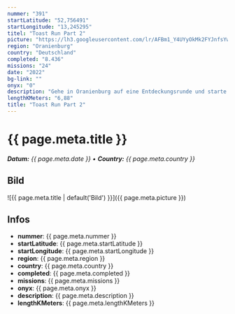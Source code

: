 ```yaml
---
nummer: "391"
startLatitude: "52,756491"
startLongitude: "13,245295"
titel: "Toast Run Part 2"
picture: "https://lh3.googleusercontent.com/lr/AFBm1_Y4UYyOkMk2FYJnfsYwB7O2D_t71307UJO8qHzwxmZA6G6g8m0GB4oZEX-2lydK8p4WSlnGcWFid1c7PitZ92XhXRX4M9CLqvLmCm0RjOsNw9j-XtgorDTlpNipw5I0L07HgOo1Panfn8YgHNxXPBHxkjCh5ApyuNNKH5UYHErbsTYSi5UnXuyI4Sj1PKe_5k6OZbd75HhAlhVb418pg7esU-nDUaAMMuzudRfHecP9owjXvuEW0NgY5wj5WYlPuvwmiQXAUse3wVHxtxTUwc1BgyYDesh9eRV1rlfwKtClPpll2iLr9czVD_XYigLFhVmF99cL209p-WT9ZIJN4WP2L-0S1BraZxCczB4R4AuCUNUVnWJ0aw-bThnKArYiqVb9UgTaRFhN7WXxelcyDJvddW0VvP0fkT8pplTBf0wh4KS5jxd4eKMvuMPWeFZrQ4LB7C3ZOFsLNXV-grl4eZtj5uh-2eKs0y5iYbnvh1UmiSNbfB7b1bVSU2b2bztxcbVdGEKBSHW9oKVTirEq4Fqx3isCo6riQ5PUZNXZMQnrmhmXpV4K5NjwhxM_7p1lHuW0MrfFMPz0Kx5LxwARbvnFOrR0LWJ7A1wa0NU_P6_cisfeIaOJ4mi1-C2uayxn96Px_x3JRV7IJxD9KrrB18txYNSDDK5IA6Hq6xEURg8Km9YutOs9CfUzm9fDm-TxYJGfSMptdNmunYKkzQNOJV-Yar-Q75tfi4PLxf0RbKeBGvADDrxFCJnF_BC2gVRm3nd49LyWoIbbVxx77iniDGGmWBXwMktoIaxDruVscWW4TRyQ5q-7mbAlCG2PKf1d3ScdjWRgq3TOI5M-u1qu-woEupFkLbqzH8iI"
region: "Oranienburg"
country: "Deutschland"
completed: "8.436"
missions: "24"
date: "2022"
bg-link: ""
onyx: "0"
description: "Gehe in Oranienburg auf eine Entdeckungsrunde und starte deine Runde in der Bernauer Straße.\nDie Runde führt dich unter anderem an der Havel und dem Schloss entlang."
lengthKMeters: "6,88"
title: "Toast Run Part 2"
---
```


# {{ page.meta.title }}
_**Datum:** {{ page.meta.date }} • **Country:** {{ page.meta.country }}_

## Bild
![{{ page.meta.title | default('Bild') }}]({{ page.meta.picture }})

## Infos
- **nummer**: {{ page.meta.nummer }}
- **startLatitude**: {{ page.meta.startLatitude }}
- **startLongitude**: {{ page.meta.startLongitude }}
- **region**: {{ page.meta.region }}
- **country**: {{ page.meta.country }}
- **completed**: {{ page.meta.completed }}
- **missions**: {{ page.meta.missions }}
- **onyx**: {{ page.meta.onyx }}
- **description**: {{ page.meta.description }}
- **lengthKMeters**: {{ page.meta.lengthKMeters }}

